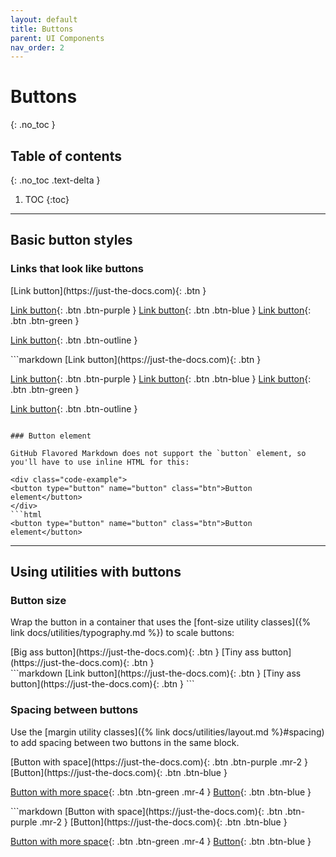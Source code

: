 ```yaml
---
layout: default
title: Buttons
parent: UI Components
nav_order: 2
---
```


# Buttons
{: .no_toc }

## Table of contents
{: .no_toc .text-delta }

1. TOC
{:toc}

---

## Basic button styles

### Links that look like buttons

<div class="code-example" markdown="1">
[Link button](https://just-the-docs.com){: .btn }

[Link button](https://just-the-docs.com){: .btn .btn-purple }
[Link button](https://just-the-docs.com){: .btn .btn-blue }
[Link button](https://just-the-docs.com){: .btn .btn-green }

[Link button](https://just-the-docs.com){: .btn .btn-outline }
</div>
```markdown
[Link button](https://just-the-docs.com){: .btn }

[Link button](https://just-the-docs.com){: .btn .btn-purple }
[Link button](https://just-the-docs.com){: .btn .btn-blue }
[Link button](https://just-the-docs.com){: .btn .btn-green }

[Link button](https://just-the-docs.com){: .btn .btn-outline }
```

### Button element

GitHub Flavored Markdown does not support the `button` element, so you'll have to use inline HTML for this:

<div class="code-example">
<button type="button" name="button" class="btn">Button element</button>
</div>
```html
<button type="button" name="button" class="btn">Button element</button>
```

---

## Using utilities with buttons

### Button size

Wrap the button in a container that uses the [font-size utility classes]({% link docs/utilities/typography.md %}) to scale buttons:

<div class="code-example" markdown="1">
<span class="fs-6">
[Big ass button](https://just-the-docs.com){: .btn }
</span>

<span class="fs-3">
[Tiny ass button](https://just-the-docs.com){: .btn }
</span>
</div>
```markdown
<span class="fs-8">
[Link button](https://just-the-docs.com){: .btn }
</span>

<span class="fs-3">
[Tiny ass button](https://just-the-docs.com){: .btn }
</span>
```

### Spacing between buttons

Use the [margin utility classes]({% link docs/utilities/layout.md %}#spacing) to add spacing between two buttons in the same block.

<div class="code-example" markdown="1">
[Button with space](https://just-the-docs.com){: .btn .btn-purple .mr-2 }
[Button](https://just-the-docs.com){: .btn .btn-blue }

[Button with more space](https://just-the-docs.com){: .btn .btn-green .mr-4 }
[Button](https://just-the-docs.com){: .btn .btn-blue }
</div>
```markdown
[Button with space](https://just-the-docs.com){: .btn .btn-purple .mr-2 }
[Button](https://just-the-docs.com){: .btn .btn-blue }

[Button with more space](https://just-the-docs.com){: .btn .btn-green .mr-4 }
[Button](https://just-the-docs.com){: .btn .btn-blue }
```
